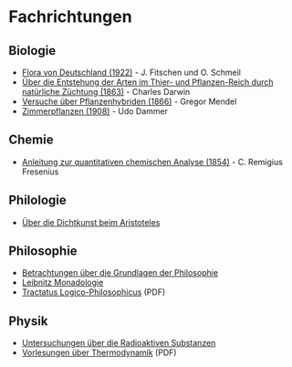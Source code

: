 # Fachrichtungen

## Biologie

* [Flora von Deutschland (1922)](https://www.gutenberg.org/cache/epub/58683/pg58683-images.html) - J. Fitschen und O. Schmeil
* [Über die Entstehung der Arten im Thier- und Pflanzen-Reich durch natürliche Züchtung (1863)](https://www.gutenberg.org/cache/epub/69172/pg69172-images.html) - Charles Darwin
* [Versuche über Pflanzenhybriden (1866)](https://www.gutenberg.org/cache/epub/40854/pg40854-images.html) - Gregor Mendel
* [Zimmerpflanzen (1908)](https://www.gutenberg.org/cache/epub/22823/pg22823-images.html) - Udo Dammer


## Chemie

* [Anleitung zur quantitativen chemischen Analyse (1854)](https://www.gutenberg.org/cache/epub/47843/pg47843-images.html) - C. Remigius Fresenius


## Philologie

* [Über die Dichtkunst beim Aristoteles](http://www.gutenberg.org/files/16880/16880-h/16880-h.htm)


## Philosophie

* [Betrachtungen über die Grundlagen der Philosophie](http://www.gutenberg.org/files/27532/27532-h/27532-h.htm)
* [Leibnitz Monadologie](http://www.gutenberg.org/files/39441/39441-h/39441-h.htm)
* [Tractatus Logico-Philosophicus](http://www.gutenberg.org/files/5740/5740-pdf.pdf?session_id=59a679d6eb04ae342b7d1e172efbe27cf6f576dc) (PDF)


## Physik

* [Untersuchungen über die Radioaktiven Substanzen](http://www.gutenberg.org/files/37945/37945-h/37945-h.htm)
* [Vorlesungen über Thermodynamik](http://www.gutenberg.org/files/31564/31564-pdf.pdf?session_id=59a679d6eb04ae342b7d1e172efbe27cf6f576dc) (PDF)

